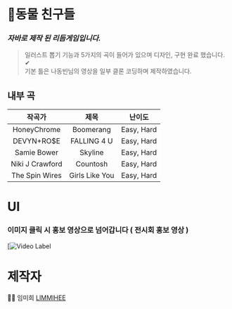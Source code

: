 # 🎉동물 친구들
### ***자바로 제작 된 리듬게임입니다.*** <br>
>일러스트 뽑기 기능과 5가지의 곡이 들어가 있으며 디자인, 구현 완료 했습니다. ✔<br>
기본 틀은 나동빈님의 영상을 일부 클론 코딩하며 제작하였습니다.<br>

## 내부 곡 
|작곡가|제목|난이도|
|:---:|:---:|:---:|
|HoneyChrome|Boomerang|Easy, Hard|
|DEVYN+RO$E|FALLING 4 U|Easy, Hard|
|Samie Bower|Skyline|Easy, Hard|
|Niki J Crawford|Countosh|Easy, Hard|
|The Spin Wires|Girls Like You|Easy, Hard|

# UI
### 이미지 클릭 시 홍보 영상으로 넘어갑니다 ( 전시회 홍보 영상 )
[![Video Label](https://youtu.be/d11q6hbL-Q8)


# 제작자
👩‍💻 임미희 [LIMMIHEE](https://github.com/LIMMIHEE)


